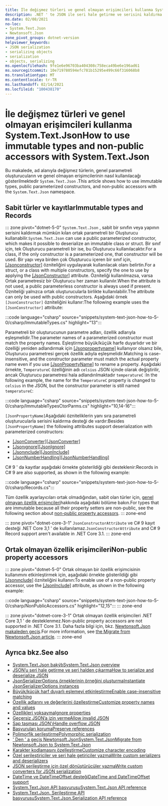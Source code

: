 ```yaml
---
title: İle değişmez türleri ve genel olmayan erişimcileri kullanma System.Text.Json
description: .NET ' te JSON ile seri hale getirme ve serisini kaldırma sırasında değişmez türleri ve genel olmayan erişimcileri kullanmayı öğrenin.
ms.date: 02/08/2021
no-loc:
- System.Text.Json
- Newtonsoft.Json
zone_pivot_groups: dotnet-version
helpviewer_keywords:
- JSON serialization
- serializing objects
- serialization
- objects, serializing
ms.openlocfilehash: 9fe1e6e96703ba404308c758eca49be6e196ad61
ms.sourcegitcommit: 10e719780594efc781b15295e499c66f316068b8
ms.translationtype: MT
ms.contentlocale: tr-TR
ms.lasthandoff: 02/14/2021
ms.locfileid: "100438170"
---
```

# <a name="how-to-use-immutable-types-and-non-public-accessors-with-systemtextjson"></a><span data-ttu-id="b7bb6-103">İle değişmez türleri ve genel olmayan erişimcileri kullanma System.Text.Json</span><span class="sxs-lookup"><span data-stu-id="b7bb6-103">How to use immutable types and non-public accessors with System.Text.Json</span></span>

<span data-ttu-id="b7bb6-104">Bu makalede, ad alanıyla değişmez türlerin, genel parametreli oluşturucuların ve genel olmayan erişimcilerinin nasıl kullanılacağı gösterilmektedir `System.Text.Json` .</span><span class="sxs-lookup"><span data-stu-id="b7bb6-104">This article shows how to use immutable types, public parameterized constructors, and non-public accessors with the `System.Text.Json` namespace.</span></span>

## <a name="immutable-types-and-records"></a><span data-ttu-id="b7bb6-105">Sabit türler ve kayıtlar</span><span class="sxs-lookup"><span data-stu-id="b7bb6-105">Immutable types and Records</span></span>

::: zone pivot="dotnet-5-0"
<span data-ttu-id="b7bb6-106">`System.Text.Json` , sabit bir sınıfın veya yapının serisini kaldırmak mümkün kılan ortak parametreli bir Oluşturucu kullanabilir.</span><span class="sxs-lookup"><span data-stu-id="b7bb6-106">`System.Text.Json` can use a public parameterized constructor, which makes it possible to deserialize an immutable class or struct.</span></span> <span data-ttu-id="b7bb6-107">Bir sınıf için, tek Oluşturucu parametreli bir ise, bu Oluşturucu kullanılacaktır.</span><span class="sxs-lookup"><span data-stu-id="b7bb6-107">For a class, if the only constructor is a parameterized one, that constructor will be used.</span></span> <span data-ttu-id="b7bb6-108">Bir yapı veya birden çok Oluşturucu içeren bir sınıf için, [[Jsonconstructor]](xref:System.Text.Json.Serialization.JsonConstructorAttribute) özniteliğini uygulayarak kullanılacak olanı belirtin.</span><span class="sxs-lookup"><span data-stu-id="b7bb6-108">For a struct, or a class with multiple constructors, specify the one to use by applying the [[JsonConstructor]](xref:System.Text.Json.Serialization.JsonConstructorAttribute) attribute.</span></span> <span data-ttu-id="b7bb6-109">Özniteliği kullanılmazsa, varsa Ortak parametresiz bir Oluşturucu her zaman kullanılır.</span><span class="sxs-lookup"><span data-stu-id="b7bb6-109">When the attribute is not used, a public parameterless constructor is always used if present.</span></span> <span data-ttu-id="b7bb6-110">Özniteliği yalnızca ortak oluşturucularla birlikte kullanılabilir.</span><span class="sxs-lookup"><span data-stu-id="b7bb6-110">The attribute can only be used with public constructors.</span></span> <span data-ttu-id="b7bb6-111">Aşağıdaki örnek `[JsonConstructor]` özniteliğini kullanır:</span><span class="sxs-lookup"><span data-stu-id="b7bb6-111">The following example uses the `[JsonConstructor]` attribute:</span></span>

:::code language="csharp" source="snippets/system-text-json-how-to-5-0/csharp/ImmutableTypes.cs" highlight="13":::

<span data-ttu-id="b7bb6-112">Parametreli bir oluşturucunun parametre adları, özellik adlarıyla eşleşmelidir.</span><span class="sxs-lookup"><span data-stu-id="b7bb6-112">The parameter names of a parameterized constructor must match the property names.</span></span> <span data-ttu-id="b7bb6-113">Eşleştirme büyük/küçük harfe duyarlıdır ve bir özelliği yeniden adlandırmak için [[Jsonpropertyname]](xref:System.Text.Json.Serialization.JsonPropertyNameAttribute) kullanıyor olsanız bile, Oluşturucu parametresi gerçek özellik adıyla eşleşmelidir.</span><span class="sxs-lookup"><span data-stu-id="b7bb6-113">Matching is case-insensitive, and the constructor parameter must match the actual property name even if you use [[JsonPropertyName]](xref:System.Text.Json.Serialization.JsonPropertyNameAttribute) to rename a property.</span></span> <span data-ttu-id="b7bb6-114">Aşağıdaki örnekte, `TemperatureC` özelliğinin adı `celsius` JSON içinde olarak değiştirilir, ancak Oluşturucu parametresi hala adlandırılmaktadır `temperatureC` :</span><span class="sxs-lookup"><span data-stu-id="b7bb6-114">In the following example, the name for the `TemperatureC` property is changed to `celsius` in the JSON, but the constructor parameter is still named `temperatureC`:</span></span>

:::code language="csharp" source="snippets/system-text-json-how-to-5-0/csharp/ImmutableTypesCtorParms.cs" highlight="10,14-16":::

<span data-ttu-id="b7bb6-115">`[JsonPropertyName]`Aşağıdaki özniteliklerin yanı sıra parametreli oluşturucularla serisini kaldırma desteği de vardır:</span><span class="sxs-lookup"><span data-stu-id="b7bb6-115">Besides `[JsonPropertyName]` the following attributes support deserialization with parameterized constructors:</span></span>

* <span data-ttu-id="b7bb6-116">[[JsonConverter]](xref:System.Text.Json.Serialization.JsonConverterAttribute)</span><span class="sxs-lookup"><span data-stu-id="b7bb6-116">[[JsonConverter]](xref:System.Text.Json.Serialization.JsonConverterAttribute)</span></span>
* <span data-ttu-id="b7bb6-117">[[Jsonıgnore]](xref:System.Text.Json.Serialization.JsonIgnoreAttribute)</span><span class="sxs-lookup"><span data-stu-id="b7bb6-117">[[JsonIgnore]](xref:System.Text.Json.Serialization.JsonIgnoreAttribute)</span></span>
* <span data-ttu-id="b7bb6-118">[[Jsonınclude]](xref:System.Text.Json.Serialization.JsonIncludeAttribute)</span><span class="sxs-lookup"><span data-stu-id="b7bb6-118">[[JsonInclude]](xref:System.Text.Json.Serialization.JsonIncludeAttribute)</span></span>
* <span data-ttu-id="b7bb6-119">[[JsonNumberHandling]](xref:System.Text.Json.Serialization.JsonNumberHandlingAttribute)</span><span class="sxs-lookup"><span data-stu-id="b7bb6-119">[[JsonNumberHandling]](xref:System.Text.Json.Serialization.JsonNumberHandlingAttribute)</span></span>

<span data-ttu-id="b7bb6-120">C# 9 ' da kayıtlar aşağıdaki örnekte gösterildiği gibi desteklenir:</span><span class="sxs-lookup"><span data-stu-id="b7bb6-120">Records in C# 9 are also supported, as shown in the following example:</span></span>

:::code language="csharp" source="snippets/system-text-json-how-to-5-0/csharp/Records.cs":::

<span data-ttu-id="b7bb6-121">Tüm özellik ayarlayıcıları ortak olmadığından, sabit olan türler için, [genel olmayan özellik erişimcileri](#non-public-property-accessors)hakkında aşağıdaki bölüme bakın.</span><span class="sxs-lookup"><span data-stu-id="b7bb6-121">For types that are immutable because all their property setters are non-public, see the following section about [non-public property accessors](#non-public-property-accessors).</span></span>
::: zone-end

::: zone pivot="dotnet-core-3-1"
<span data-ttu-id="b7bb6-122">`JsonConstructorAttribute` ve C# 9 kayıt desteği .NET Core 3,1 ' de kullanılamaz.</span><span class="sxs-lookup"><span data-stu-id="b7bb6-122">`JsonConstructorAttribute` and C# 9 Record support aren't available in .NET Core 3.1.</span></span>
::: zone-end

## <a name="non-public-property-accessors"></a><span data-ttu-id="b7bb6-123">Ortak olmayan özellik erişimcileri</span><span class="sxs-lookup"><span data-stu-id="b7bb6-123">Non-public property accessors</span></span>

::: zone pivot="dotnet-5-0"
<span data-ttu-id="b7bb6-124">Ortak olmayan bir özellik erişimcisinin kullanımını etkinleştirmek için, aşağıdaki örnekte gösterildiği gibi [[Jsonınclude]](xref:System.Text.Json.Serialization.JsonIncludeAttribute) özniteliğini kullanın:</span><span class="sxs-lookup"><span data-stu-id="b7bb6-124">To enable use of a non-public property accessor, use the [[JsonInclude]](xref:System.Text.Json.Serialization.JsonIncludeAttribute) attribute, as shown in the following example:</span></span>

:::code language="csharp" source="snippets/system-text-json-how-to-5-0/csharp/NonPublicAccessors.cs" highlight="12,15":::
::: zone-end

::: zone pivot="dotnet-core-3-1"
<span data-ttu-id="b7bb6-125">Ortak olmayan özellik erişimcileri .NET Core 3,1 ' de desteklenmez.</span><span class="sxs-lookup"><span data-stu-id="b7bb6-125">Non-public property accessors are not supported in .NET Core 3.1.</span></span> <span data-ttu-id="b7bb6-126">Daha fazla bilgi için, bkz. [ Newtonsoft.Json makaleden geçiş](system-text-json-migrate-from-newtonsoft-how-to.md#non-public-property-setters-and-getters).</span><span class="sxs-lookup"><span data-stu-id="b7bb6-126">For more information, see [the Migrate from Newtonsoft.Json article](system-text-json-migrate-from-newtonsoft-how-to.md#non-public-property-setters-and-getters).</span></span>
::: zone-end

## <a name="see-also"></a><span data-ttu-id="b7bb6-127">Ayrıca bkz.</span><span class="sxs-lookup"><span data-stu-id="b7bb6-127">See also</span></span>

* [<span data-ttu-id="b7bb6-128">System.Text.Json bakýþ</span><span class="sxs-lookup"><span data-stu-id="b7bb6-128">System.Text.Json overview</span></span>](system-text-json-overview.md)
* [<span data-ttu-id="b7bb6-129">JSON’u seri hale getirme ve seri halden çıkarma</span><span class="sxs-lookup"><span data-stu-id="b7bb6-129">How to serialize and deserialize JSON</span></span>](system-text-json-how-to.md)
* [<span data-ttu-id="b7bb6-130">JsonSerializerOptions örneklerinin örneğini oluşturma</span><span class="sxs-lookup"><span data-stu-id="b7bb6-130">Instantiate JsonSerializerOptions instances</span></span>](system-text-json-configure-options.md)
* [<span data-ttu-id="b7bb6-131">Büyük/küçük harf duyarlı eşlemeyi etkinleştirme</span><span class="sxs-lookup"><span data-stu-id="b7bb6-131">Enable case-insensitive matching</span></span>](system-text-json-character-casing.md)
* [<span data-ttu-id="b7bb6-132">Özellik adlarını ve değerlerini özelleştirme</span><span class="sxs-lookup"><span data-stu-id="b7bb6-132">Customize property names and values</span></span>](system-text-json-customize-properties.md)
* [<span data-ttu-id="b7bb6-133">Özellikleri yoksayma</span><span class="sxs-lookup"><span data-stu-id="b7bb6-133">Ignore properties</span></span>](system-text-json-ignore-properties.md)
* [<span data-ttu-id="b7bb6-134">Geçersiz JSON’a izin verme</span><span class="sxs-lookup"><span data-stu-id="b7bb6-134">Allow invalid JSON</span></span>](system-text-json-invalid-json.md)
* [<span data-ttu-id="b7bb6-135">Sap taşması JSON’ı</span><span class="sxs-lookup"><span data-stu-id="b7bb6-135">Handle overflow JSON</span></span>](system-text-json-handle-overflow.md)
* [<span data-ttu-id="b7bb6-136">Başvuruları koruma</span><span class="sxs-lookup"><span data-stu-id="b7bb6-136">Preserve references</span></span>](system-text-json-preserve-references.md)
* [<span data-ttu-id="b7bb6-137">Polimorfik serileştirme</span><span class="sxs-lookup"><span data-stu-id="b7bb6-137">Polymorphic serialization</span></span>](system-text-json-polymorphism.md)
* [<span data-ttu-id="b7bb6-138">' Den ' a geçiş Newtonsoft.JsonSystem.Text.Json</span><span class="sxs-lookup"><span data-stu-id="b7bb6-138">Migrate from Newtonsoft.Json to System.Text.Json</span></span>](system-text-json-migrate-from-newtonsoft-how-to.md)
* [<span data-ttu-id="b7bb6-139">Karakter kodlamasını özelleştirme</span><span class="sxs-lookup"><span data-stu-id="b7bb6-139">Customize character encoding</span></span>](system-text-json-character-encoding.md)
* [<span data-ttu-id="b7bb6-140">Özel serileştiriciler ve seri hale getiriciler yazma</span><span class="sxs-lookup"><span data-stu-id="b7bb6-140">Write custom serializers and deserializers</span></span>](write-custom-serializer-deserializer.md)
* [<span data-ttu-id="b7bb6-141">JSON serileştirme için özel dönüştürücüler yazma</span><span class="sxs-lookup"><span data-stu-id="b7bb6-141">Write custom converters for JSON serialization</span></span>](system-text-json-converters-how-to.md)
* [<span data-ttu-id="b7bb6-142">DateTime ve DateTimeOffset desteği</span><span class="sxs-lookup"><span data-stu-id="b7bb6-142">DateTime and DateTimeOffset support</span></span>](../datetime/system-text-json-support.md)
* <span data-ttu-id="b7bb6-143">[System.Text.Json API başvurusu](xref:System.Text.Json)</span><span class="sxs-lookup"><span data-stu-id="b7bb6-143">[System.Text.Json API reference](xref:System.Text.Json)</span></span>
* <span data-ttu-id="b7bb6-144">[System.Text.Json. Serileştirme API başvurusu](xref:System.Text.Json.Serialization)</span><span class="sxs-lookup"><span data-stu-id="b7bb6-144">[System.Text.Json.Serialization API reference](xref:System.Text.Json.Serialization)</span></span>
